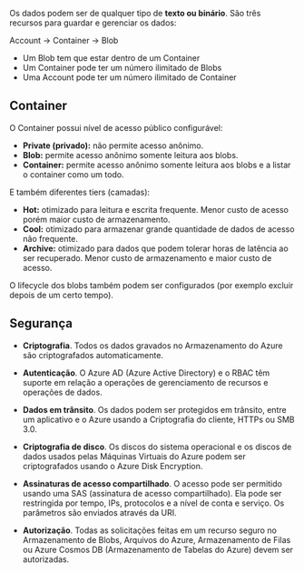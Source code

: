 Os dados podem ser de qualquer tipo de **texto ou binário**. São três recursos para guardar e gerenciar os dados:

Account -> Container -> Blob

- Um Blob tem que estar dentro de um Container
- Um Container pode ter um número ilimitado de Blobs
- Uma Account pode ter um número ilimitado de Container

## Container

O Container possui nível de acesso público configurável:

- **Private (privado):** não permite acesso anônimo.
- **Blob:** permite acesso anônimo somente leitura aos blobs.
- **Container:** permite acesso anônimo somente leitura aos blobs e a listar o container como um todo.

E também diferentes tiers (camadas):

- **Hot:** otimizado para leitura e escrita frequente. Menor custo de acesso porém maior custo de armazenamento.
- **Cool:** otimizado para armazenar grande quantidade de dados de acesso não frequente.
- **Archive:** otimizado para dados que podem tolerar horas de latência ao ser recuperado. Menor custo de armazenamento e maior custo de acesso.

O lifecycle dos blobs também podem ser configurados (por exemplo excluir depois de um certo tempo).

## Segurança

- **Criptografia**. Todos os dados gravados no Armazenamento do Azure são criptografados automaticamente.

- **Autenticação**. O Azure AD (Azure Active Directory) e o RBAC têm suporte em relação a operações de gerenciamento de recursos e operações de dados.

- **Dados em trânsito**. Os dados podem ser protegidos em trânsito, entre um aplicativo e o Azure usando a Criptografia do cliente, HTTPs ou SMB 3.0.

- **Criptografia de disco**. Os discos do sistema operacional e os discos de dados usados pelas Máquinas Virtuais do Azure podem ser criptografados usando o Azure Disk Encryption.

- **Assinaturas de acesso compartilhado**. O acesso pode ser permitido usando uma SAS (assinatura de acesso compartilhado). Ela pode ser restringida por tempo, IPs, protocolos e a nível de conta e serviço. Os parâmetros são enviados através da URI.

- **Autorização**. Todas as solicitações feitas em um recurso seguro no Armazenamento de Blobs, Arquivos do Azure, Armazenamento de Filas ou Azure Cosmos DB (Armazenamento de Tabelas do Azure) devem ser autorizadas.


